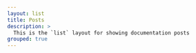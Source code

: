 ```yaml
---
layout: list
title: Posts
description: >
  This is the `list` layout for showing documentation posts
grouped: true
---
```


